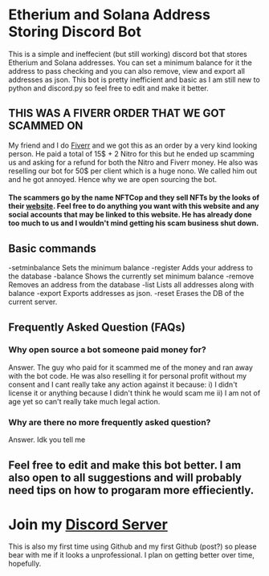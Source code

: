 # Etherium and Solana Address Storing Discord Bot

This is a simple and ineffecient (but still working) discord bot that stores Etherium and Solana addresses. You can set a minimum balance for it the address to pass checking and you can also remove, view and export all addresses as json. This bot is pretty inefficient and basic as I am still new to python and discord.py so feel free to edit and make it better.

## THIS WAS A FIVERR ORDER THAT WE GOT SCAMMED ON
 
 My friend and I do [Fiverr](https://www.fiverr.com/thehideout_) and we got this as an order by a very kind looking person. He paid a total of 15$ + 2 Nitro for this but he ended up scamming us and asking for a refund for both the Nitro and Fiverr money. He also was reselling our bot for 50$ per client which is a huge nono. We called him out and he got annoyed. Hence why we are open sourcing the bot.
#### The scammers go by the name NFTCop and they sell NFTs by the looks of their [website](https://nftcop.io). Feel free to do anything you want with this website and any social accounts that may be linked to this website. He has already done too much to us and I wouldn't mind getting his scam business shut down. 


 ## Basic commands
 
-setminbalance            Sets the minimum balance
-register                 Adds your address to the database
-balance                  Shows the currently set minimum balance
-remove                   Removes an address from the database
-list                     Lists all addresses along with balance
-export                   Exports addresses as json.
-reset                    Erases the DB of the current server.

## Frequently Asked Question (FAQs)

### Why open source a bot someone paid money for?
Answer. The guy who paid for it scammed me of the money and ran away with the bot code. He was also reselling it for personal profit without my consent and I cant really take any action against it because:
       i) I didn't license it or anything because I didn't think he would scam me 
       ii) I am not of age yet so can't really take much legal action.
       
### Why are there no more frequently asked question?
Answer. Idk you tell me

## Feel free to edit and make this bot better. I am also open to all suggestions and will probably need tips on how to progaram more effieciently.
# Join my [Discord Server](https://discord.gg/sCyMq5Be6r)
This is also my first time using Github and my first Github (post?) so please bear with me if it looks a unprofessional. I plan on getting better over time, hopefully.
